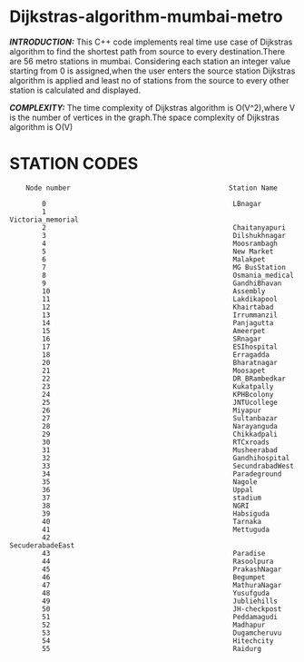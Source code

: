 # Dijkstras-algorithm-mumbai-metro
***INTRODUCTION:***
This C++ code implements real time use case of Dijkstras algorithm to find the shortest path from source to every destination.There are 56 metro stations in mumbai. Considering each station an integer value starting from 0 is assigned,when the user enters the source station Dijkstras algorithm is applied and least no of stations from the source to every other station is calculated and displayed.

***COMPLEXITY:***
The time complexity of Dijkstras algorithm is O(V^2),where V is the number of vertices in the graph.The space complexity of Dijkstras algorithm is O(V)


# STATION CODES
        Node number                                       Station Name
        
            0                                              LBnagar
            1                                              Victoria_memorial
            2                                              Chaitanyapuri
            3                                              Dilshukhnagar
            4                                              Moosrambagh
            5                                              New Market
            6                                              Malakpet
            7                                              MG BusStation
            8                                              Osmania_medical
            9                                              GandhiBhavan
            10                                             Assembly
            11                                             Lakdikapool
            12                                             Khairtabad
            13                                             Irrummanzil
            14                                             Panjagutta
            15                                             Ameerpet
            16                                             SRnagar
            17                                             ESIhospital
            18                                             Erragadda
            20                                             Bharatnagar
            21                                             Moosapet
            22                                             DR_BRambedkar
            23                                             Kukatpally
            24                                             KPHBcolony
            25                                             JNTUcollege
            26                                             Miyapur
            27                                             Sultanbazar
            28                                             Narayanguda
            29                                             Chikkadpali
            30                                             RTCxroads
            31                                             Musheerabad
            32                                             Gandhihospital
            33                                             SecundrabadWest
            34                                             Paradeground
            35                                             Nagole
            36                                             Uppal
            37                                             stadium
            38                                             NGRI
            39                                             Habsiguda
            40                                             Tarnaka
            41                                             Mettuguda
            42                                             SecuderabadeEast
            43                                             Paradise
            44                                             Rasoolpura
            45                                             PrakashNagar
            46                                             Begumpet
            47                                             MathuraNagar
            48                                             Yusufguda
            49                                             Jubliehills
            50                                             JH-checkpost
            51                                             Peddamagudi
            52                                             Madhapur
            53                                             Dugamcheruvu
            54                                             Hitechcity
            55                                             Raidurg

